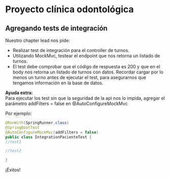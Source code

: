 
# Proyecto clínica odontológica
## Agregando tests de integración

Nuestro chapter lead nos pide:
- Realizar test de integración para el controller de turnos.
- Utilizando MockMvc, testear el endpoint que nos retorna un listado de turnos.
- El test debe comprobar que el código de respuesta es 200 y que en el body nos retorna un listado de turnos con datos.
Recordar cargar por lo menos un turno antes de ejecutar el test, para asegurarnos que tengamos información en la base de datos.

**Ayuda extra:**  
Para ejecutar los test sin que la seguridad de la api nos lo impida, agregar el parámetro addFilters = false en @AutoConfigureMockMvc

Por ejemplo:

```java
@RunWith(SpringRunner.class)
@SpringBootTest
@AutoConfigureMockMvc(addFilters = false)
public class IntegrationPacienteTest {
//test1

//test2

}
```

¡Éxitos!

